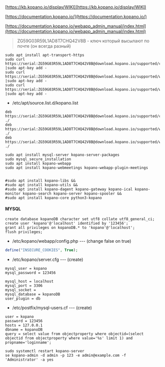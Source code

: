 [https://kb.kopano.io/display/WIKI](https://kb.kopano.io/display/WIKI)

[https://documentation.kopano.io/](https://documentation.kopano.io/)

[https://documentation.kopano.io/webapp_admin_manual/index.html](https://documentation.kopano.io/webapp_admin_manual/index.html)

> ZG59G03R59L1AD8T7CHQ42V8B - ключ который высылают по почте (он всегда разный)
```nginx
sudo apt install apt-transport-https
sudo curl https://serial:ZG59G03R59L1AD8T7CHQ42V8B@download.kopano.io/supported/core:/final/Ubuntu_18.04/Release.key |sudo apt-key add -
sudo curl https://serial:ZG59G03R59L1AD8T7CHQ42V8B@download.kopano.io/supported/webapp:/final/Ubuntu_18.04/Release.key |sudo apt-key add -
sudo curl https://serial:ZG59G03R59L1AD8T7CHQ42V8B@download.kopano.io/supported/webmeetings:/final/Debian_8.0/Release.key |sudo apt-key add -
```
* /etc/apt/source.list.d/kopano.list

```
deb https://serial:ZG59G03R59L1AD8T7CHQ42V8B@download.kopano.io/supported/core:/final/Ubuntu_18.04/ ./
deb https://serial:ZG59G03R59L1AD8T7CHQ42V8B@download.kopano.io/supported/webapp:/final/Ubuntu_18.04/ ./
deb https://serial:ZG59G03R59L1AD8T7CHQ42V8B@download.kopano.io/supported/webmeetings:/final/Debian_8.0/ ./
```

```
sudo apt install mysql-server kopano-server-packages
sudo mysql_secure_installation
sudo apt install kopano-webapp
sudo apt install kopano-webmeetings kopano-webapp-plugin-meetings


#sudo apt install kopano-libs &&
#sudo apt install kopano-utils &&
#sudo apt install kopano-dagent kopano-gateway kopano-ical kopano-monitor kopano-search kopano-server kopano-spooler &&
#sudo apt install kopano-core python3-kopano
```

#### MYSQL

```mysql
create database kopanoDB character set utf8 collate utf8_general_ci;
create user 'kopano'@'localhost' identified by '123456';
grant all privileges on kopanoDB.* to 'kopano'@'localhost';
flush privileges;
```
 * /etc/kopano/webapp/config.php ---
 (change false on true)
 ```php
 define("INSECURE_COOKIES", True);
 ```
 * /etc/kopano/server.cfg ---
 (create)
 ```
 mysql_user = kopano
mysql_password = 123456

mysql_host = localhost
mysql_port = 3306
mysql_socket =
mysql_database = kopanoDB
user_plugin = db
```
* /etc/postfix/mysql-users.cf --- 
(create)
```
user = kopano
password = 123456
hosts = 127.0.0.1
dbname = kopanoDB
query = select value from objectproperty where objectid=(select objectid from objectproperty where value='%s' limit 1) and propname='loginname';
```
```nginx
sudo systemctl restart kopano-server
se kopano-admin -d admin -p 123 -e admin@example.com -f 'Administrator' -a yes

```
